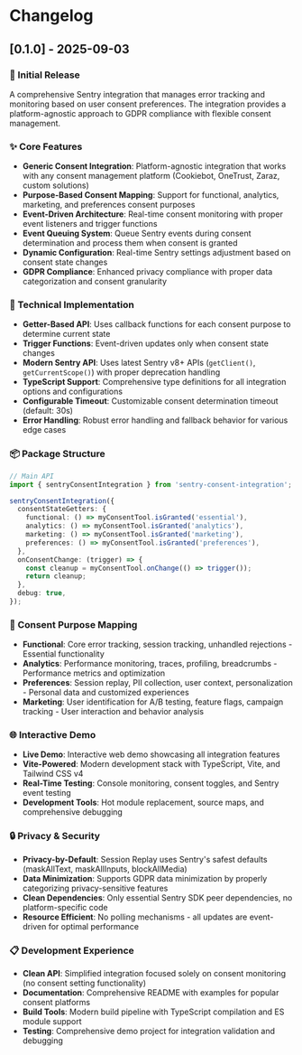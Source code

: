 # Changelog

## [0.1.0] - 2025-09-03

### 🎉 Initial Release

A comprehensive Sentry integration that manages error tracking and monitoring based on user consent preferences. The integration provides a platform-agnostic approach to GDPR compliance with flexible consent management.

### ✨ Core Features

- **Generic Consent Integration**: Platform-agnostic integration that works with any consent management platform (Cookiebot, OneTrust, Zaraz, custom solutions)
- **Purpose-Based Consent Mapping**: Support for functional, analytics, marketing, and preferences consent purposes
- **Event-Driven Architecture**: Real-time consent monitoring with proper event listeners and trigger functions
- **Event Queuing System**: Queue Sentry events during consent determination and process them when consent is granted
- **Dynamic Configuration**: Real-time Sentry settings adjustment based on consent state changes
- **GDPR Compliance**: Enhanced privacy compliance with proper data categorization and consent granularity

### 🔧 Technical Implementation

- **Getter-Based API**: Uses callback functions for each consent purpose to determine current state
- **Trigger Functions**: Event-driven updates only when consent state changes
- **Modern Sentry API**: Uses latest Sentry v8+ APIs (`getClient()`, `getCurrentScope()`) with proper deprecation handling
- **TypeScript Support**: Comprehensive type definitions for all integration options and configurations
- **Configurable Timeout**: Customizable consent determination timeout (default: 30s)
- **Error Handling**: Robust error handling and fallback behavior for various edge cases

### 📦 Package Structure

```typescript
// Main API
import { sentryConsentIntegration } from 'sentry-consent-integration';

sentryConsentIntegration({
  consentStateGetters: {
    functional: () => myConsentTool.isGranted('essential'),
    analytics: () => myConsentTool.isGranted('analytics'),
    marketing: () => myConsentTool.isGranted('marketing'),
    preferences: () => myConsentTool.isGranted('preferences'),
  },
  onConsentChange: (trigger) => {
    const cleanup = myConsentTool.onChange(() => trigger());
    return cleanup;
  },
  debug: true,
});
```

### 🎯 Consent Purpose Mapping

- **Functional**: Core error tracking, session tracking, unhandled rejections - Essential functionality
- **Analytics**: Performance monitoring, traces, profiling, breadcrumbs - Performance metrics and optimization
- **Preferences**: Session replay, PII collection, user context, personalization - Personal data and customized experiences
- **Marketing**: User identification for A/B testing, feature flags, campaign tracking - User interaction and behavior analysis

### 🌐 Interactive Demo

- **Live Demo**: Interactive web demo showcasing all integration features
- **Vite-Powered**: Modern development stack with TypeScript, Vite, and Tailwind CSS v4
- **Real-Time Testing**: Console monitoring, consent toggles, and Sentry event testing
- **Development Tools**: Hot module replacement, source maps, and comprehensive debugging

### 🔒 Privacy & Security

- **Privacy-by-Default**: Session Replay uses Sentry's safest defaults (maskAllText, maskAllInputs, blockAllMedia)
- **Data Minimization**: Supports GDPR data minimization by properly categorizing privacy-sensitive features
- **Clean Dependencies**: Only essential Sentry SDK peer dependencies, no platform-specific code
- **Resource Efficient**: No polling mechanisms - all updates are event-driven for optimal performance

### 📋 Development Experience

- **Clean API**: Simplified integration focused solely on consent monitoring (no consent setting functionality)
- **Documentation**: Comprehensive README with examples for popular consent platforms
- **Build Tools**: Modern build pipeline with TypeScript compilation and ES module support
- **Testing**: Comprehensive demo project for integration validation and debugging
